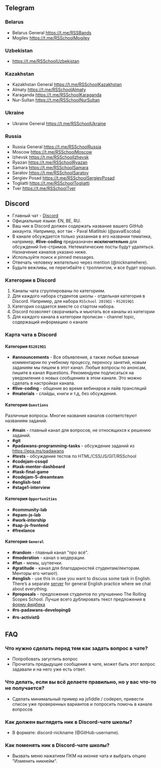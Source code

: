 ## Telegram
### Belarus
- Belarus General https://t.me/RSSBands
- Mogilev https://t.me/RSSchoolMogilev

### Uzbekistan
- https://t.me/RSSchoolUzbekistan

### Kazakhstan 
- Kazakhstan General https://t.me/RSSchoolKazakhstan
- Almaty https://t.me/RSSchoolAlmaty
- Karaganda https://t.me/RSSchoolKaraganda
- Nur-Sultan https://t.me/RSSchoolNurSultan

### Ukraine 
- Ukraine General https://t.me/RSSchoolUkraine

### Russia
- Russia General https://t.me/RSSchoolRussia
- Moscow https://t.me/RSSchoolMoscow
- Izhevsk https://t.me/RSSchoolIzhevsk
- Ryazan https://t.me/RSSchoolRyazan
- Samara https://t.me/RSSchoolSamara
- Saratov https://t.me/RSSchoolSaratov
- Sergiev Posad https://t.me/RSSchoolSergievPosad
- Togliatti https://t.me/RSSchoolTogliatti
- Tver https://t.me/RSSchoolTver

## Discord
* Главный чат - [Discord](https://discord.gg/bek4WMb)
* Официальные языки: EN, BE, RU.  
* Ваш ник в Discord должен содержать название вашего GitHub аккаунта. Например, вот так - Paval Miatlitski (@pavalEscoba)
* В канале обсуждается только указанная в его названии тематика, например, **#live-coding** предназначен __исключительно__ для обсуждений live-стримов. Нетематические посты будут удаляться. Назначение каналов указано ниже. 
* Используйте поиск и pinned messages.  
* Отвечать человеку желательно через mention (@nicknamehere).  
* Будьте вежливы, не перегибайте с троллингом, и все будет хорошо. 

### Категории в Discord
1. Каналы чата сгруппированы по категориям.
2. Для каждого набора студентов школы - отдельная категория в Discord. Например, для набора `RSSchool 2019Q1` - `RS2019Q1`
3. Категория создается вместе со стартом набора.
4. Discord позволяет сворачивать и мьютать все каналы из категории
5. Для каждого канала в категории прописан - channel topic, содержащий информацию о канале

### Карта чата в Discord 
#### Категория `RS2019Q1`
- **#announcements** - Все объявления, а также любые важные комментарии по учебному процессу, переносу занятий, новым заданиям мы пишем в этот канал. Любые вопросы по анонсам, пишите в канал #questions. Рекомендуем подписаться на уведомления о новых сообщениях в этом канале. Это можно сделать в настройках канала. 
- **#live-coding** - общение во время вебинаров и лайв трансляций
- **#materials** - слайды, книги и т.д, без обсуждения. 

#### Категория `Questions`
Различные вопросы. Многие названия каналов соответствуют названиям заданий.
- **#main** - главный канал для вопросов, не относящихся к решению заданий.
- **#git**
- **#padawans-programming-tasks** - обсуждение заданий из https://epa.ms/padawans
- **#tests** - обсуждение тестов по HTML/CSS/JS/GIT/RSSchool
- **#codejam-cssqd**
- **#task-mentor-dashboard**
- **#task-final-game**
- **#codejam-5-dreamteam**
- **#english-test**
- **#stage1-interview**

#### Категория `Opportunities` 
- **#community-lab**
- **#epam-js-lab**
- **#work-intership**
- **#sap-js-frontend**
- **#freelance**

#### Категория `General`
- **#random** - главный канал "про всё".
- **#moderation** - канал о модерации.
- **#fun** - мемы, шутеечки.
- **#gratitude** - канал для благодарностей студентам/лекторам. Менторы его читают). 
- **#english** - use this in case you want to discuss some task in English. There’s a separate [server](https://discord.gg/mZdYun6) for general English practice where we chat about everything. 
- **#proposals** - предложения студентов по улучшению The Rolling Scopes School. Лучше всего дублировать текст предложения в [форму фидбека](https://docs.google.com/forms/d/e/1FAIpQLSeN-OYDhazcs7WhZi_oae-u8bCLuVcsksCeZkYcfRMMwj3eJA/viewform)
- **#rs-padawans-developing**:lock:
- **#rs-activist**:lock:

## FAQ
### Что нужно сделать перед тем как задать вопрос в чате?
- Попробовать загуглить вопрос
- Прочитать предыдущие сообщения в чате, может быть этот вопрос задавали и на него уже есть ответ.

### Что делать, если вы всё делаете правильно, но у вас что-то не получается?
- Cделать минимальный пример на jsfiddle / codepen, привести список уже проверенных вариантов и попросить помочь в канале вопросов

### Как должен выглядеть ник в Discord-чате школы?
- В формате: discord-nickname (@GitHub-username).

### Как поменять ник в Discord-чате школы?
- Вызвать меню нажатием ПКМ на иконке чата и выбрать опцию "Изменить никнейм".